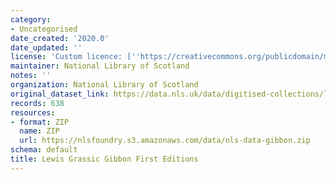 ```yaml
---
category:
- Uncategorised
date_created: '2020.0'
date_updated: ''
license: 'Custom licence: [''https://creativecommons.org/publicdomain/mark/1.0/'']'
maintainer: National Library of Scotland
notes: ''
organization: National Library of Scotland
original_dataset_link: https://data.nls.uk/data/digitised-collections/lewis-grassic-gibbon-first-editions/
records: 638
resources:
- format: ZIP
  name: ZIP
  url: https://nlsfoundry.s3.amazonaws.com/data/nls-data-gibbon.zip
schema: default
title: Lewis Grassic Gibbon First Editions
---
```

